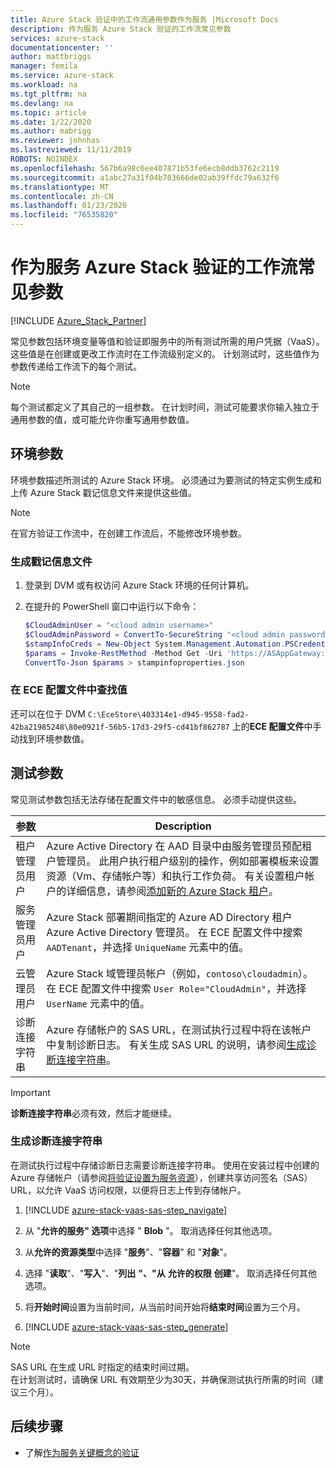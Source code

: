 ```yaml
---
title: Azure Stack 验证中的工作流通用参数作为服务 |Microsoft Docs
description: 作为服务 Azure Stack 验证的工作流常见参数
services: azure-stack
documentationcenter: ''
author: mattbriggs
manager: femila
ms.service: azure-stack
ms.workload: na
ms.tgt_pltfrm: na
ms.devlang: na
ms.topic: article
ms.date: 1/22/2020
ms.author: mabrigg
ms.reviewer: johnhas
ms.lastreviewed: 11/11/2019
ROBOTS: NOINDEX
ms.openlocfilehash: 567b6a98c6ee407871b53fe6ecb8ddb3762c2119
ms.sourcegitcommit: a1abc27a31f04b703666de02ab39ffdc79a632f6
ms.translationtype: MT
ms.contentlocale: zh-CN
ms.lasthandoff: 01/23/2020
ms.locfileid: "76535820"
---
```

# <a name="workflow-common-parameters-for-azure-stack-validation-as-a-service"></a>作为服务 Azure Stack 验证的工作流常见参数

[!INCLUDE [Azure_Stack_Partner](./includes/azure-stack-partner-appliesto.md)]

常见参数包括环境变量等值和验证即服务中的所有测试所需的用户凭据（VaaS）。 这些值是在创建或更改工作流时在工作流级别定义的。 计划测试时，这些值作为参数传递给工作流下的每个测试。

> [!NOTE]
> 每个测试都定义了其自己的一组参数。 在计划时间，测试可能要求你输入独立于通用参数的值，或可能允许你重写通用参数值。

## <a name="environment-parameters"></a>环境参数

环境参数描述所测试的 Azure Stack 环境。 必须通过为要测试的特定实例生成和上传 Azure Stack 戳记信息文件来提供这些值。

> [!NOTE]
> 在官方验证工作流中，在创建工作流后，不能修改环境参数。

### <a name="generate-the-stamp-information-file"></a>生成戳记信息文件

1. 登录到 DVM 或有权访问 Azure Stack 环境的任何计算机。
2. 在提升的 PowerShell 窗口中运行以下命令：

    ```powershell  
    $CloudAdminUser = "<cloud admin username>"
    $CloudAdminPassword = ConvertTo-SecureString "<cloud admin password>" -AsPlainText -Force
    $stampInfoCreds = New-Object System.Management.Automation.PSCredential($CloudAdminUser, $CloudAdminPassword)
    $params = Invoke-RestMethod -Method Get -Uri 'https://ASAppGateway:4443/ServiceTypeId/4dde37cc-6ee0-4d75-9444-7061e156507f/CloudDefinition/GetStampInformation' -Credential $stampInfoCreds
    ConvertTo-Json $params > stampinfoproperties.json
    ```

### <a name="locate-values-in-the-ece-configuration-file"></a>在 ECE 配置文件中查找值

还可以在位于 DVM `C:\EceStore\403314e1-d945-9558-fad2-42ba21985248\80e0921f-56b5-17d3-29f5-cd41bf862787` 上的**ECE 配置文件**中手动找到环境参数值。

## <a name="test-parameters"></a>测试参数

常见测试参数包括无法存储在配置文件中的敏感信息。 必须手动提供这些。

参数    | Description
-------------|-----------------
租户管理员用户                            | Azure Active Directory 在 AAD 目录中由服务管理员预配租户管理员。 此用户执行租户级别的操作，例如部署模板来设置资源（Vm、存储帐户等）和执行工作负荷。 有关设置租户帐户的详细信息，请参阅[添加新的 Azure Stack 租户](../operator/azure-stack-add-new-user-aad.md)。
服务管理员用户             | Azure Stack 部署期间指定的 Azure AD Directory 租户 Azure Active Directory 管理员。 在 ECE 配置文件中搜索 `AADTenant`，并选择 `UniqueName` 元素中的值。
云管理员用户               | Azure Stack 域管理员帐户（例如，`contoso\cloudadmin`）。 在 ECE 配置文件中搜索 `User Role="CloudAdmin"`，并选择 `UserName` 元素中的值。
诊断连接字符串          | Azure 存储帐户的 SAS URL，在测试执行过程中将在该帐户中复制诊断日志。 有关生成 SAS URL 的说明，请参阅[生成诊断连接字符串](#generate-the-diagnostics-connection-string)。 |

> [!IMPORTANT]
> **诊断连接字符串**必须有效，然后才能继续。

### <a name="generate-the-diagnostics-connection-string"></a>生成诊断连接字符串

在测试执行过程中存储诊断日志需要诊断连接字符串。 使用在安装过程中创建的 Azure 存储帐户（请参阅[将验证设置为服务资源](azure-stack-vaas-set-up-resources.md)），创建共享访问签名（SAS） URL，以允许 VaaS 访问权限，以便将日志上传到存储帐户。

1. [!INCLUDE [azure-stack-vaas-sas-step_navigate](includes/azure-stack-vaas-sas-step_navigate.md)]

1. 从 "**允许的服务" 选项**中选择 " **Blob** "。 取消选择任何其他选项。

1. 从**允许的资源类型**中选择 "**服务**"、"**容器**" 和 "**对象**"。

1. 选择 "**读取**"、"**写入**"、"**列出** **"、"从** **允许的权限** **创建**"。 取消选择任何其他选项。

1. 将**开始时间**设置为当前时间，从当前时间开始将**结束时间**设置为三个月。

1. [!INCLUDE [azure-stack-vaas-sas-step_generate](includes/azure-stack-vaas-sas-step_generate.md)]

> [!NOTE]  
> SAS URL 在生成 URL 时指定的结束时间过期。  
在计划测试时，请确保 URL 有效期至少为30天，并确保测试执行所需的时间（建议三个月）。

## <a name="next-steps"></a>后续步骤

- 了解[作为服务关键概念的验证](azure-stack-vaas-key-concepts.md)